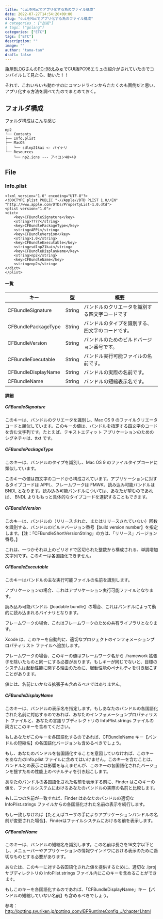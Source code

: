 ```yaml
---
title: "cuiをMacでアプリ化する為のファイル構成"
date: 2022-07-27T14:54:26+09:00
slug: "cuiをMacでアプリ化する為のファイル構成"
# categories : ["技術"]
# tags: ["golang"]
categories: ["ETC"]
tags: ["ETC"]
description: ""
image: ""
author: "tama-tan"
draft: false
---
```


[亀屋BLOG](http://kameya-z.way-nifty.com/blog/)さんの[PC-98えみゅ](http://kameya-z.way-nifty.com/blog/2021/10/post-1bd017.html)でCUI版PC98エミュの紹介がされていたのでコンパイルして見たら、動いた！！

それで、これいちいち動かすのにコマンドラインからたたくのも面倒だと思い、アプリ化する方法を調べてたのでまとめておく。


## フォルダ構成
フォルダ構成はこんな感じ

```
np2
└── Contents
├── Info.plist
├── MacOS
│   └── sdlnp21kai <- バイナリ
└── Resources
	└── np2.icns --- アイコン48×48
```

## File

###  Info.plist

```
<?xml version="1.0" encoding="UTF-8"?>
<!DOCTYPE plist PUBLIC "-//Apple//DTD PLIST 1.0//EN" "http://www.apple.com/DTDs/PropertyList-1.0.dtd">
<plist version="1.0">
<dict>
	<key>CFBundleSignature</key>
	<string>????</string>
	<key>CFBundlePackageType</key>
	<string>APPL</string>
	<key>CFBundleVersion</key>
	<string>1.0</string>
	<key>CFBundleExecutable</key>
	<string>sdlnp21kai</string>
	<key>CFBundleDisplayName</key>
	<string>np2</string>
	<key>CFBundleName</key>
	<string>np2</string>
</dict>
</plist>
```

#### 一覧

| キー                  | 型        | 概要                       |
|---------------------|----------|--------------------------|
| CFBundleSignature   | 	String	 | バンドルのクリエータを識別する四文字コードです  |
| CFBundlePackageType | 	String	 | バンドルのタイプを識別する、四文字のコードです。 | 
| CFBundleVersion     | 	String  | 	バンドルのためのビルドバージョン番号です。   |
| CFBundleExecutable	 | String   | 	バンドル実行可能ファイルの名前です。      |
| CFBundleDisplayName | 	String  | 	バンドルの実際の名前です。           |
| CFBundleName	       | String   | 	バンドルの短縮表示名です。           |


#### 詳細 
##### CFBundleSignature
このキーは、バンドルのクリエータを識別し、Mac OS 9 のファイルクリエータコードと類似しています。このキーの値は、バンドルを指定する四文字のコードを含む文字列です。たとえば、テキストエディット アプリケーションのためのシグネチャは、ttxt です。

##### CFBundlePackageType
このキーは、バンドルのタイプを識別し、Mac OS 9 のファイルタイプコードに類似しています。

このキーの値は四文字のコードから構成されています。アプリケーションに対するタイプコードは APPL、フレームワークは FMWK、読み込み可能バンドルは BNDL となります。読み込み可能バンドルについては、あなたが望むのであれば、 BNDL よりももっと具体的なタイプコードを選択することもできます。

##### CFBundleVersion
このキーは、バンドルの（リリースされた、またはリリースされていない）回数を識別する、バンドルのビルドバージョン番号【build version number】を指定します。【注：「CFBundleShortVersionString」の方は、「リリース」バージョン番号。】

これは、一つかそれ以上のピリオドで区切られた整数から構成される、単調増加文字列です。このキーは各国語化できません。

##### CFBundleExecutable
このキーはバンドルの主な実行可能ファイルの名前を識別します。

アプリケーションの場合、これはアプリケーション実行可能ファイルとなります。

読み込み可能バンドル【loadable bundle】の場合、これはバンドルによって動的に読み込まれるバイナリとなります。

フレームワークの場合、これはフレームワークのための共有ライブラリとなります。

Xcode は、このキーを自動的に、適切なプロジェクトのインフォメーションプロパティリスト ファイルへ追加します。

フレームワークの場合、このキーの値はフレームワーク名から .framework 拡張子を除いたものと同一にする必要があります。もしキーが同じでないと、目標のシステムは起動性能に関する理由のために、起動性能のペナルティを引き起こすことがあります。

値には、名前にいかなる拡張子も含めるべきではありません。

##### CFBundleDisplayName
このキーは、バンドルの表示名を指定します。もしあなたのバンドルの各国語化された名前に対応するのであれば、あなたのインフォメーションプロパティリスト ファイルと、あなたの言語サブディレクトリの InfoPlist.strings ファイルの両方にこのキーを含めてください。

もしあなたがこのキーを各国語化するのであれば、CFBundleName キー【バンドルの短縮名】の各国語化バージョンも含めるべきでしょう。

もし、あなたのバンドルを各国語化することを意図していなければ、このキーをあなたのInfo.plist ファイルに含めてはいけません。このキーを含むことは、バンドル名の表示には影響を与えませんが、このキーの各国語化されたバージョンを捜すための性能上のペナルティを引き起こします。

あなたのバンドルの各国語化された名前を表示する前に、Finder はこのキーの値を、ファイルシステムにおけるあなたのバンドルの実際の名前と比較します。

もし二つの名前が一致すれば、Finder はあなたのバンドルの適切な InfoPlist.strings ファイルからの各国語化された名前の表示を続行します。

もし一致しなければ【たとえばユーザの手によりアプリケーションバンドルの名前が変更された場合】、Finderはファイルシステムにおける名前を表示します。

##### CFBundleName
このキーは、バンドルの短縮名を識別します。この名前は長さを16文字以下とし、メニューバーやアプリケーションの情報ウインドウにおける表示のために適切なものとする必要があります。

あなたは、このキーに対する各国語化された値を提供するために、適切な .lproj サブディレクトリの InfoPlist.strings ファイル内にこのキーを含めることができます。

もしこのキーを各国語化するのであれば、「CFBundleDisplayName」キー【バンドルの短縮していない名前】も含めるべきでしょう。


参考： 
http://potting.syuriken.jp/potting_conv/BPRuntimeConfig_J/chapter1.html

